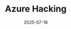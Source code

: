 ---
title: "Azure Hacking"
date: 2025-07-18
draft: false
tags: ["azure", "security", "Hacking"]
categories: ["azure"]
summary: "Azure Hacking"
showToc: true
tocOpen: true
---